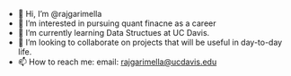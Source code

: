 - 👋 Hi, I’m @rajgarimella
- 👀 I’m interested in pursuing quant finacne as a career
- 🌱 I’m currently learning Data Structues at UC Davis.
- 💞️ I’m looking to collaborate on projects that will be useful in day-to-day life.
- 📫 How to reach me: email: rajgarimella@ucdavis.edu

<!---
rajgarimella/rajgarimella is a ✨ special ✨ repository because its `README.md` (this file) appears on your GitHub profile.
You can click the Preview link to take a look at your changes.
--->
